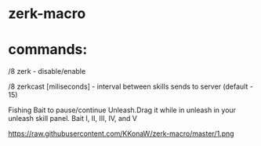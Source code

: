 # zerk-macro
# commands:

/8 zerk - disable/enable 

/8 zerkcast [miliseconds] - interval between skills sends to server (default - 15)

Fishing Bait to pause/continue Unleash.Drag it while in unleash in your unleash skill panel.
Bait I, II, III, IV, and V

https://raw.githubusercontent.com/KKonaW/zerk-macro/master/1.png
